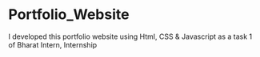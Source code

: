 # Portfolio_Website
I developed this portfolio website using Html, CSS & Javascript as a task 1 of Bharat Intern, Internship
